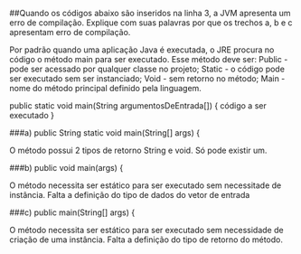 ##Quando os códigos abaixo são inseridos na linha 3, a JVM apresenta um erro de compilação. Explique com suas palavras por que os trechos a, b e c apresentam erro de compilação.

Por padrão quando uma aplicação Java é executada, o JRE procura no código o método main para ser executado. 
Esse método deve ser: Public - pode ser acessado por qualquer classe no projeto; 
Static - o código pode ser executado sem ser instanciado; Void - sem retorno no método; Main - nome do método principal definido pela linguagem.

public static void main(String argumentosDeEntrada[]) {
   código a ser executado
   }

###a) public String static void main(String[] args) {

O método possui 2 tipos de retorno String e void. Só pode existir um.

###b) public void main(args) {

O método necessita ser estático para ser executado sem necessitade de instância.
Falta a definição do tipo de dados do vetor de entrada

###c) public main(String[] args) {

O método necessita ser estático para ser executado sem necessidade de criação de uma instância.
Falta a definição do tipo de retorno do método.
